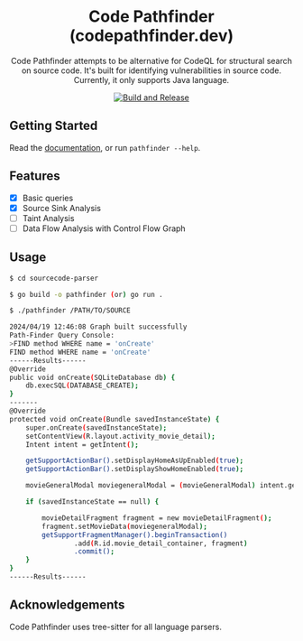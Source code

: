 <div align="center">

# Code Pathfinder (codepathfinder.dev)
Code Pathfinder attempts to be alternative for CodeQL for structural search on source code. It's built for identifying vulnerabilities in source code. Currently, it only supports Java language.

[![Build and Release](https://github.com/shivasurya/code-pathfinder/actions/workflows/build.yml/badge.svg)](https://github.com/shivasurya/code-pathfinder/actions/workflows/build.yml)
</div>

## Getting Started
Read the [documentation](https://codepathfinder.dev/), or run `pathfinder --help`.

## Features

- [x] Basic queries
- [x] Source Sink Analysis
- [ ] Taint Analysis
- [ ] Data Flow Analysis with Control Flow Graph

## Usage

```bash
$ cd sourcecode-parser

$ go build -o pathfinder (or) go run .

$ ./pathfinder /PATH/TO/SOURCE

2024/04/19 12:46:08 Graph built successfully
Path-Finder Query Console: 
>FIND method WHERE name = 'onCreate'
FIND method WHERE name = 'onCreate'
------Results------
@Override
public void onCreate(SQLiteDatabase db) {
    db.execSQL(DATABASE_CREATE);
}
-------
@Override
protected void onCreate(Bundle savedInstanceState) {
    super.onCreate(savedInstanceState);
    setContentView(R.layout.activity_movie_detail);
    Intent intent = getIntent();

    getSupportActionBar().setDisplayHomeAsUpEnabled(true);
    getSupportActionBar().setDisplayShowHomeEnabled(true);

    movieGeneralModal moviegeneralModal = (movieGeneralModal) intent.getSerializableExtra("DATA_MOVIE");

    if (savedInstanceState == null) {

        movieDetailFragment fragment = new movieDetailFragment();
        fragment.setMovieData(moviegeneralModal);
        getSupportFragmentManager().beginTransaction()
                .add(R.id.movie_detail_container, fragment)
                .commit();
    }
}
------Results------
```

## Acknowledgements
Code Pathfinder uses tree-sitter for all language parsers.

